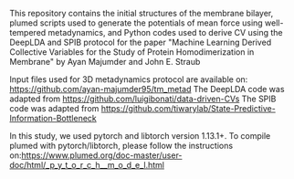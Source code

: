 This repository contains the initial structures of the membrane bilayer, plumed scripts used to generate the potentials of mean force using well-tempered metadynamics, and Python codes used to derive CV using the DeepLDA and SPIB protocol for the paper "Machine Learning Derived Collective Variables for the Study of Protein Homodimerization in Membrane" by Ayan Majumder and John E. Straub


Input files used for 3D metadynamics protocol are available on: https://github.com/ayan-majumder95/tm_metad
The DeepLDA code was adapted from https://github.com/luigibonati/data-driven-CVs
The SPIB code was adapted from https://github.com/tiwarylab/State-Predictive-Information-Bottleneck

In this study, we used pytorch and libtorch version 1.13.1+. To compile plumed with pytorch/libtorch, please follow the instructions on:https://www.plumed.org/doc-master/user-doc/html/_p_y_t_o_r_c_h__m_o_d_e_l.html
